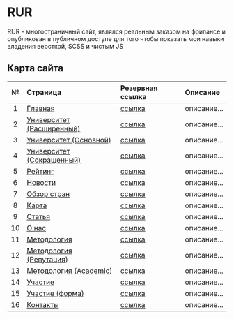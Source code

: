 # RUR
RUR - многостраничный сайт, являлся реальным заказом на фрилансе и опубликован в публичном доступе для того чтобы показать мои навыки владения версткой, SCSS и чистым JS

## Карта сайта
| № | Страница | Резервная ссылка | Описание |
|:-:|:---------|:-----------------|:---------|
| 1 | <a href="https://losenkov.dev/works/RUR/" target="_blank">Главная</a> | <a href="https://losenkov-9ev.github.io/RUR/dist/" target="_blank">ссылка</a> | описание... |
| 2 | <a href="https://losenkov.dev/works/RUR/university-extended.html" target="_blank">Университет (Расширенный)</a> | <a href="https://losenkov-9ev.github.io/RUR/dist/university-extended.html" target="_blank">ссылка</a> | описание... |
| 3 | <a href="https://losenkov.dev/works/RUR/university-main.html" target="_blank">Университет (Основной)</a> | <a href="https://losenkov-9ev.github.io/RUR/dist/university-main.html" target="_blank">ссылка</a> | описание... |
| 4 | <a href="https://losenkov.dev/works/RUR/university-abbreviated.html" target="_blank">Университет (Сокращенный)</a> | <a href="https://losenkov-9ev.github.io/RUR/dist/university-abbreviated.html" target="_blank">ссылка</a> | описание... |
| 5 | <a href="https://losenkov.dev/works/RUR/ranking.html" target="_blank">Рейтинг</a> | <a href="https://losenkov-9ev.github.io/RUR/dist/ranking.html" target="_blank">ссылка</a> | описание... |
| 6 | <a href="https://losenkov.dev/works/RUR/news.html" target="_blank">Новости</a> | <a href="https://losenkov-9ev.github.io/RUR/dist/news.html" target="_blank">ссылка</a> | описание... |
| 7 | <a href="https://losenkov.dev/works/RUR/country-overview.html" target="_blank">Обзор стран</a> | <a href="https://losenkov-9ev.github.io/RUR/dist/country-overview.html" target="_blank">ссылка</a> | описание... |
| 8 | <a href="https://losenkov.dev/works/RUR/map.html" target="_blank">Карта</a> | <a href="https://losenkov-9ev.github.io/RUR/dist/map.html" target="_blank">ссылка</a> | описание... |
| 9 | <a href="https://losenkov.dev/works/RUR/article.html" target="_blank">Статья</a> | <a href="https://losenkov-9ev.github.io/RUR/dist/article.html" target="_blank">ссылка</a> | описание... |
| 10 | <a href="https://losenkov.dev/works/RUR/about.html" target="_blank">О нас</a> | <a href="https://losenkov-9ev.github.io/RUR/dist/about.html" target="_blank">ссылка</a> | описание... |
| 11 | <a href="https://losenkov.dev/works/RUR/methodology.html" target="_blank">Методология</a> | <a href="https://losenkov-9ev.github.io/RUR/dist/methodology.html" target="_blank">ссылка</a> | описание... |
| 12 | <a href="https://losenkov.dev/works/RUR/methodology-reputation.html" target="_blank">Методология (Репутация)</a> | <a href="https://losenkov-9ev.github.io/RUR/dist/methodology-reputation.html" target="_blank">ссылка</a> | описание... |
| 13 | <a href="https://losenkov.dev/works/RUR/methodology-academic.html" target="_blank">Методология (Academic)</a> | <a href="https://losenkov-9ev.github.io/RUR/dist/methodology-academic.html" target="_blank">ссылка</a> | описание... |
| 14 | <a href="https://losenkov.dev/works/RUR/_participation.html" target="_blank">Участие</a> | <a href="https://losenkov-9ev.github.io/RUR/dist/_participation.html" target="_blank">ссылка</a> | описание... |
| 15 | <a href="https://losenkov.dev/works/RUR/participation-form.html" target="_blank">Участие (форма)</a> | <a href="https://losenkov-9ev.github.io/RUR/dist/participation-form.html" target="_blank">ссылка</a> | описание... |
| 16 | <a href="https://losenkov.dev/works/RUR/contacts.html" target="_blank">Контакты</a> | <a href="https://losenkov-9ev.github.io/RUR/dist/contacts.html" target="_blank">ссылка</a> | описание... |
